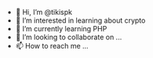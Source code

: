 - 👋 Hi, I’m @tikispk
- 👀 I’m interested in learning about crypto
- 🌱 I’m currently learning PHP
- 💞️ I’m looking to collaborate on ...
- 📫 How to reach me ...

<!---
tikispk/tikispk is a ✨ special ✨ repository because its `README.md` (this file) appears on your GitHub profile.
You can click the Preview link to take a look at your changes.
--->
